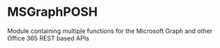 # MSGraphPOSH
Module containing multiple functions for the Microsoft Graph and other Office 365 REST based APIs
